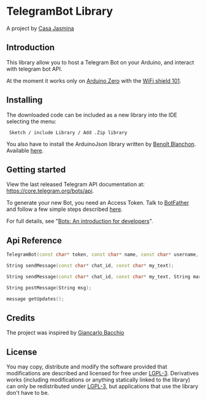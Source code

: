 # TelegramBot Library


A project by [Casa Jasmina](http://casajasmina.arduino.cc/)

## Introduction

This library allow you to host a Telegram Bot on your Arduino, and interact with telegram bot API.

At the moment it works only on [Arduino Zero](https://www.arduino.cc/en/Main/ArduinoBoardZero) with the [WiFi shield 101](https://www.arduino.cc/en/Main/ArduinoWiFiShield101).

## Installing

The downloaded code can be included as a new library into the IDE selecting the menu:

     Sketch / include Library / Add .Zip library

You also have to install the ArduinoJson library written by [Benoît Blanchon](https://github.com/bblanchon).
Available [here](https://github.com/bblanchon/ArduinoJson).


## Getting started

View the last released Telegram API documentation at: https://core.telegram.org/bots/api.

To generate your new Bot, you need an Access Token. Talk to [BotFather](https://telegram.me/botfather) and follow a few simple steps described [here](https://core.telegram.org/bots#botfather).

For full details, see "[Bots: An introduction for developers](https://core.telegram.org/bots)".

## Api Reference
```c++
TelegramBot(const char* token, const char* name, const char* username, Client &client);
```
```c++
String sendMessage(const char* chat_id, const char* my_text);
```
```c++
String sendMessage(const char* chat_id, const char* my_text, String markup[], int nrows, int ncolumns, bool one_time_keyboard = true, bool resize_keyboard = true);
```
```c++
String postMessage(String msg);
```
```c++
message getUpdates();
```

## Credits
The project was inspired by [Giancarlo Bacchio](https://github.com/Gianbacchio)


## License

You may copy, distribute and modify the software provided that modifications are described and licensed for free under [LGPL-3](http://www.gnu.org/licenses/lgpl-3.0.html). Derivatives works (including modifications or anything statically linked to the library) can only be redistributed under [LGPL-3](http://www.gnu.org/licenses/lgpl-3.0.html), but applications that use the library don't have to be.
